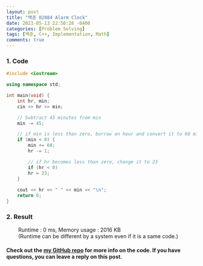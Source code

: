 ```yaml
---
layout: post
title: "백준 02884 Alarm Clock"
date: 2021-05-13 22:50:28 -0400
categories: [Problem Solving]
tags: [백준, C++, Implementation, Math]
comments: true
---
```


### 1. Code
```cpp
#include <iostream>

using namespace std;

int main(void) {
    int hr, min;
    cin >> hr >> min;

    // Subtract 45 minutes from min
    min -= 45;

    // if min is less than zero, borrow an hour and convert it to 60 minutes
    if (min < 0) {
        min += 60;
        hr -= 1;

        // if hr becomes less than zero, change it to 23
        if (hr < 0)
        hr = 23;
    }
    
    cout << hr << " " << min << "\n";
    return 0;
}
```

### 2. Result
&nbsp;&nbsp;&nbsp;&nbsp;&nbsp;&nbsp;&nbsp;&nbsp;Runtime : 0 ms, Memory usage : 2016 KB  
&nbsp;&nbsp;&nbsp;&nbsp;&nbsp;&nbsp;&nbsp;&nbsp;(Runtime can be different by a system even if it is a same code.)

#### Check out the [my GitHub repo][hyuk-gh] for more info on the code. If you have questions, you can leave a reply on this post.
[hyuk-gh]: https://github.com/dlgur1994/StudyAlgorithms

